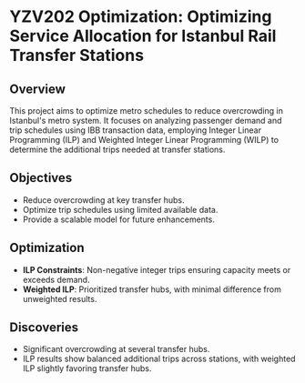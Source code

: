 # YZV202 Optimization: Optimizing Service Allocation for Istanbul Rail Transfer Stations

## Overview
This project aims to optimize metro schedules to reduce overcrowding in Istanbul's metro system. It focuses on analyzing passenger demand and trip schedules using IBB transaction data, employing Integer Linear Programming (ILP) and Weighted Integer Linear Programming (WILP) to determine the additional trips needed at transfer stations.

## Objectives
- Reduce overcrowding at key transfer hubs.
- Optimize trip schedules using limited available data.
- Provide a scalable model for future enhancements.

## Optimization
- **ILP Constraints**: Non-negative integer trips ensuring capacity meets or exceeds demand.
- **Weighted ILP**: Prioritized transfer hubs, with minimal difference from unweighted results.

## Discoveries
- Significant overcrowding at several transfer hubs.
- ILP results show balanced additional trips across stations, with weighted ILP slightly favoring transfer hubs.
